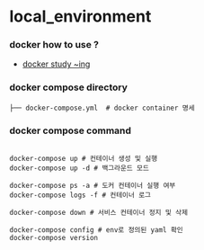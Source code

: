 # local_environment

### docker how to use ?

- [docker study ~ing](https://glib-brow-cf2.notion.site/Docker-6ff66c8c25f1462f8f13fae5ea1f1bab)

### docker compose directory

```
├── docker-compose.yml  # docker container 명세
```

### docker compose command

```

docker-compose up # 컨테이너 생성 및 실행
docker-compose up -d # 백그라운드 모드

docker-compose ps -a # 도커 컨테이너 실행 여부
docker-compose logs -f # 컨테이너 로그

docker-compose down # 서비스 컨테이너 정지 및 삭제 

docker-compose config # env로 정의된 yaml 확인
docker-compose version

```
